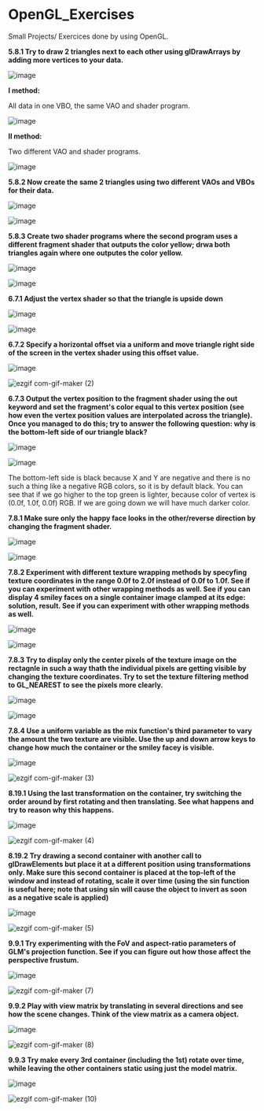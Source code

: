 # OpenGL_Exercises
Small Projects/ Exercices done by using OpenGL.

**5.8.1 Try to draw 2 triangles next to each other using glDrawArrays by adding more vertices to your data.**

![image](https://user-images.githubusercontent.com/72278818/160698998-de18a3a9-c295-4af6-a204-c5c986ce9405.png)

**I method:**

All data in one VBO, the same VAO and shader program.

![image](https://user-images.githubusercontent.com/72278818/160692731-ccb9a160-dee2-40af-9e28-768cfb9c9098.png)

**II method:**

Two different VAO and shader programs.

![image](https://user-images.githubusercontent.com/72278818/160692790-d2ddadce-123c-4383-8013-695cb6d3199b.png)

**5.8.2 Now create the same 2 triangles using two different VAOs and VBOs for their data.**

![image](https://user-images.githubusercontent.com/72278818/160699124-5565de93-c9e3-46c0-9eda-6dfbe2d27d10.png)

![image](https://user-images.githubusercontent.com/72278818/160699153-090670fd-3515-4127-aa12-2a11995ced69.png)

**5.8.3 Create two shader programs where the second program uses a different fragment shader that outputs the color yellow; drwa both triangles again where one outputes the color yellow.**

![image](https://user-images.githubusercontent.com/72278818/160704294-a54f95ec-1afe-4cf4-aaba-b25f4cf997dd.png)

![image](https://user-images.githubusercontent.com/72278818/160704463-ea4b4594-ceca-4bc5-9bf5-f103d02242ca.png)

**6.7.1 Adjust the vertex shader so that the triangle is upside down**

![image](https://user-images.githubusercontent.com/72278818/160831423-571cd3e8-0175-4729-ba8c-8bf9c8cd8c87.png)

![image](https://user-images.githubusercontent.com/72278818/160831471-b1fdb401-6f51-4a30-bd48-08e7ed0f2920.png)

**6.7.2 Specify a horizontal offset via a uniform and move triangle right side of the screen in the vertex shader using this offset value.**

![image](https://user-images.githubusercontent.com/72278818/160836070-ea39df24-31e0-45a9-a288-eeb353ad9c90.png)

![ezgif com-gif-maker (2)](https://user-images.githubusercontent.com/72278818/160836090-718efdfc-acaf-42d1-a9ef-2ee1aeef227e.gif)

**6.7.3 Output the vertex position to the fragment shader using the out keyword and set the fragment's color equal to this vertex position (see how even the vertex position values are interpolated across the triangle). Once you managed to do this; try to answer the following question: why is the bottom-left side of our triangle black?**

![image](https://user-images.githubusercontent.com/72278818/160845492-ba879388-4826-4ed2-9a82-2b5da90856f8.png)

![image](https://user-images.githubusercontent.com/72278818/160844660-2b4f277e-2f00-46cd-ad7b-ce302bf14e96.png)

The bottom-left side is black because X and Y are negative and there is no such a thing like a negative RGB colors, so it is by default black. You can see that if we go higher to the top green is lighter, because color of vertex is (0.0f, 1.0f, 0.0f) RGB. If we are going down we will have much darker color.

**7.8.1 Make sure only the happy face looks in the other/reverse direction by changing the fragment shader.**

![image](https://user-images.githubusercontent.com/72278818/161201544-72a53c47-cb6b-47df-962c-fd82bc3d8003.png)

![image](https://user-images.githubusercontent.com/72278818/161201445-dce5ee94-cb6a-4030-9b81-f42e3488171b.png)

**7.8.2 Experiment with different texture wrapping methods by specyfing texture coordinates in the range 0.0f to 2.0f instead of 0.0f to 1.0f. See if you can experiment with other wrapping methods as well. See if you can display 4 smiley faces on a single container image clamped at its edge: solution, result. See if you can experiment with other wrapping methods as well.**

![image](https://user-images.githubusercontent.com/72278818/161262775-782cb90a-13cb-4549-bb56-dddf4cb5b727.png)

![image](https://user-images.githubusercontent.com/72278818/161210934-b8e24cc3-c365-4401-9f0c-4789a58a9cdd.png)

**7.8.3 Try to display only the center pixels of the texture image on the rectagnle in such a way thath the individual pixels are getting visible by changing the texture coordinates. Try to set the texture filtering method to GL_NEAREST to see the pixels more clearly.**

![image](https://user-images.githubusercontent.com/72278818/161262983-d7b3b6a6-f848-4387-9b36-e57dfc774601.png)

![image](https://user-images.githubusercontent.com/72278818/161262369-71e09d9b-794c-4a9b-adc5-0d91a16441f9.png)

**7.8.4 Use a uniform variable as the mix function's third parameter to vary the amount the two texture are visible. Use the up and down arrow keys to change how much the container or the smiley facey is visible.**

![image](https://user-images.githubusercontent.com/72278818/161266809-9c2c178e-dec0-43cd-8bc0-e0b7f263bf6d.png)

![ezgif com-gif-maker (3)](https://user-images.githubusercontent.com/72278818/161266710-5a9d0f40-5151-42df-9224-e3725a6e555a.gif)

**8.19.1 Using the last transformation on the container, try switching the order around by first rotating and then translating. See what happens and try to reason why this happens.**

![image](https://user-images.githubusercontent.com/72278818/161394759-7d884a3b-45d3-4477-91b3-f62a82a7d5be.png)

![ezgif com-gif-maker (4)](https://user-images.githubusercontent.com/72278818/161394659-655d2472-b115-4434-ab51-07f5553b19f7.gif)

**8.19.2 Try drawing a second container with another call to glDrawElements but place it at a
different position using transformations only. Make sure this second container is placed at
the top-left of the window and instead of rotating, scale it over time (using the sin function
is useful here; note that using sin will cause the object to invert as soon as a negative scale
is applied)**

![image](https://user-images.githubusercontent.com/72278818/161396219-83b73a6d-f30c-4b40-b6f8-e1cf791347fe.png)

![ezgif com-gif-maker (5)](https://user-images.githubusercontent.com/72278818/161396290-423cd20f-3e2d-4a76-989d-c90e9430e452.gif)

**9.9.1 Try experimenting with the FoV and aspect-ratio parameters of GLM's projection function. See if you can figure out how those affect the perspective frustum.**

![image](https://user-images.githubusercontent.com/72278818/161443695-cdccb646-af6f-45d6-8dcb-753cd2bccb2d.png)

![ezgif com-gif-maker (7)](https://user-images.githubusercontent.com/72278818/161443664-37318377-80fe-4b7c-af7a-ccb641a99e98.gif)

**9.9.2 Play with view matrix by translating in several directions and see how the scene changes. Think of the view matrix as a camera object.**

![image](https://user-images.githubusercontent.com/72278818/161518264-a42d4d34-18df-47b8-9af8-2768a6369307.png)

![ezgif com-gif-maker (8)](https://user-images.githubusercontent.com/72278818/161518203-5b765058-9280-4d46-8b5f-c69d7e62f41b.gif)

**9.9.3 Try make every 3rd container (including the 1st) rotate over time, while leaving the other containers static using just the model matrix.**

![image](https://user-images.githubusercontent.com/72278818/161519796-49d997a7-bb77-474f-8523-8d95ecb65d6a.png)

![ezgif com-gif-maker (10)](https://user-images.githubusercontent.com/72278818/161522610-0c8ded73-504c-4a40-a0dc-ffff37db969b.gif)
